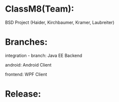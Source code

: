 # ClassM8(Team):
BSD Project (Haider, Kirchbaumer, Kramer, Laubreiter)

# Branches:

  integration - branch: Java EE Backend
  
  android: Android Client
  
  frontend: WPF Client
  
# Release:

